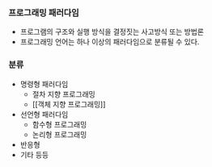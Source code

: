 ### 프로그래밍 패러다임
- 프로그램의 구조와 실행 방식을 결정짓는 사고방식 또는 방법론
- 프로그래밍 언어는 하나 이상의 패러다임으로 분류될 수 있다.

### 분류
- 명령형 패러다임
	- 절차 지향 프로그래밍
	- [[객체 지향 프로그래밍]]
- 선언형 패러다임
	- 함수형 프로그래밍
	- 논리형 프로그래밍
- 반응형
- 기타 등등